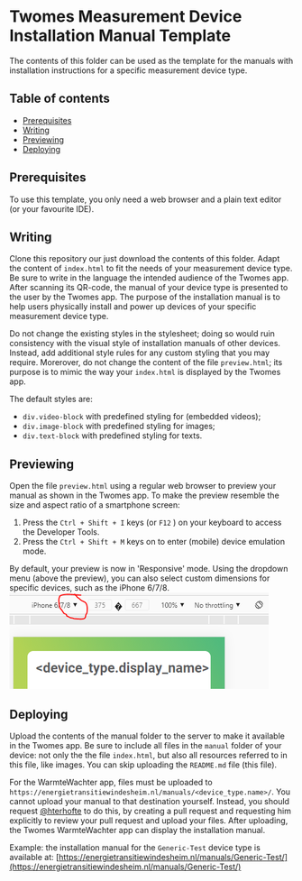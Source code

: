 # Twomes Measurement Device Installation Manual Template

The contents of this folder can be used as the template for the manuals with installation instructions for a specific measurement device type. 

## Table of contents
* [Prerequisites](#prerequisites)
* [Writing](#writing)
* [Previewing](#previewing)
* [Deploying](#deploying)

## Prerequisites
To use this template, you only need a web browser and a plain text editor (or your favourite IDE).

## Writing
Clone this repository our just download the contents of this folder. Adapt the content of `index.html` to fit the needs of your measurement device type. Be sure to write in the  language the intended audience of the Twomes app. After scanning its QR-code, the manual of your device type is presented to the user by the Twomes app. The purpose of the installation manual is to help users physically install and power up devices of your specific measurement device type.

Do not change the existing styles in the stylesheet; doing so would ruin consistency with the visual style of installation manuals of other devices. Instead, add additional style rules for any custom styling that you may require. Morerover, do not change the content of the file `preview.html`; its purpose is to mimic the way your `index.html` is displayed by the Twomes app.

The default styles are:
* `div.video-block` with predefined styling for (embedded videos);
* `div.image-block` with predefined styling for images;
* `div.text-block` with predefined styling for texts.

## Previewing
Open the file `preview.html` using a regular web browser to preview your manual as shown in the Twomes app. To make the preview resemble the size and aspect ratio of a smartphone screen:
1. Press the `Ctrl + Shift + I` keys (or `F12` ) on your keyboard to access the Developer Tools.
2. Press the `Ctrl + Shift + M` keys on to enter (mobile) device emulation mode.

By default, your preview is now in 'Responsive' mode. Using the dropdown menu (above the preview), you can also select custom dimensions for specific devices, such as the iPhone 6/7/8.<br>
![Image](./chromium-devtools.png)

## Deploying
Upload the contents of the manual folder to the server to make it available in the Twomes app. Be sure to include all files in the `manual` folder of your device: not only the the file `index.html`, but also all resources referred to in this file, like images. You can skip uploading the `README.md` file (this file).

For the WarmteWachter app, files must be uploaded to `https://energietransitiewindesheim.nl/manuals/<device_type.name>/`. 
You cannot upload your manual to that destination yourself. Instead, you should request [@hterhofte](https://github.com/hterhofte) to do this, by creating a pull request and requesting him explicitly to review your pull request and upload your files. After uploading, the Twomes WarmteWachter app can display the installation manual. 

Example: the installation manual for the `Generic-Test` device type is available at: [https://energietransitiewindesheim.nl/manuals/Generic-Test/](https://energietransitiewindesheim.nl/manuals/Generic-Test/)
